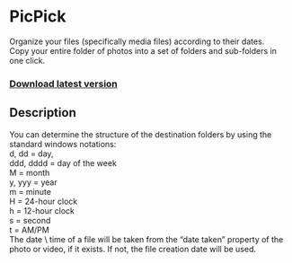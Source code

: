# PicPick
Organize your files (specifically media files) according to their dates.<br>
Copy your entire folder of photos into a set of folders and sub-folders in one click.

### [Download latest version](https://github.com/tbener/PicPick/raw/picpick/Setup/PicPickSetup.msi)

## Description
You can determine the structure of the destination folders by using the standard windows notations:<br>
d, dd = day, <br>
ddd, dddd = day of the week<br>
M = month<br>
y, yyy = year<br>
m = minute<br>
H = 24-hour clock<br>
h = 12-hour clock<br>
s = second<br>
t = AM/PM<br>
The date \ time of a file will be taken from the “date taken” property of the photo or video, if it exists. If not, the file creation date will be used.<br>
